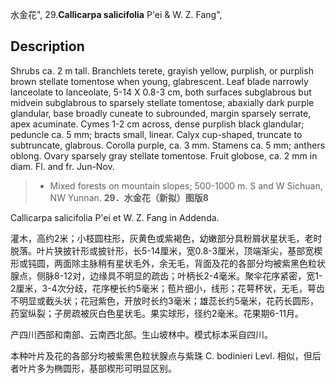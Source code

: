水金花",
29.**Callicarpa salicifolia** P'ei & W. Z. Fang",

## Description
Shrubs ca. 2 m tall. Branchlets terete, grayish yellow, purplish, or purplish brown stellate tomentose when young, glabrescent.  Leaf blade narrowly lanceolate to  lanceolate,  5-14 X   0.8-3 cm, both surfaces subglabrous but midvein subglabrous to sparsely stellate tomentose, abaxially dark purple glandular, base broadly cuneate to subrounded, margin sparsely serrate, apex acuminate. Cymes 1-2 cm across, dense purplish black glandular; peduncle ca. 5 mm; bracts small, linear. Calyx cup-shaped, truncate to subtruncate, glabrous. Corolla purple, ca. 3 mm. Stamens ca. 5 mm; anthers oblong. Ovary sparsely gray stellate tomentose. Fruit globose, ca. 2 mm in diam. Fl. and fr. Jun-Nov.

> * Mixed forests on mountain slopes; 500-1000 m. S and W Sichuan, NW Yunnan.
**29．水金花（新拟）图版8**

Callicarpa salicifolia P'ei et W. Z. Fang in Addenda.

灌木，高约2米；小枝圆柱形，灰黄色或紫褐色，幼嫩部分具粉屑状星状毛，老时脱落。叶片狭披针形或披针形，长5-14厘米，宽0.8-3厘米，顶端渐尖，基部宽楔形或钝圆，两面除主脉稍有星状毛外，余无毛，背面及花的各部分均被紫黑色粒状腺点，侧脉8-12对，边缘具不明显的疏齿；叶柄长2-4毫米。聚伞花序紧密，宽1-2厘米，3-4次分歧，花序梗长约5毫米；苞片细小，线形；花萼杯状，无毛，萼齿不明显或截头状；花冠紫色，开放时长约3毫米；雄蕊长约5毫米，花药长圆形，药室纵裂；子房疏被灰白色星状毛。果实球形，径约2毫米。花果期6-11月。

产四川西部和南部、云南西北部。生山坡林中。模式标本采自四川。

本种叶片及花的各部分均被紫黑色粒状腺点与紫珠 C. bodinieri Levl. 相似，但后者叶片多为椭圆形，基部楔形可明显区别。
